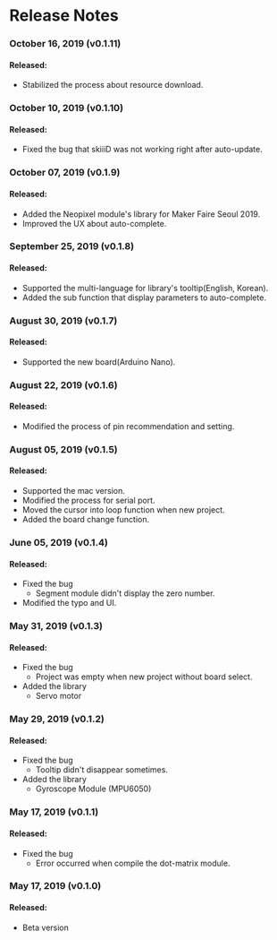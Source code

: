 # Release Notes

### October 16, 2019 (v0.1.11)

#### Released:

- Stabilized the process about resource download.

### October 10, 2019 (v0.1.10)

#### Released:

- Fixed the bug that skiiiD was not working right after auto-update.

### October 07, 2019 (v0.1.9)

#### Released:

- Added the Neopixel module's library for Maker Faire Seoul 2019.
- Improved the UX about auto-complete.

### September 25, 2019 (v0.1.8)

#### Released:

- Supported the multi-language for library's tooltip(English, Korean).
- Added the sub function that display parameters to auto-complete.

### August 30, 2019 (v0.1.7)

#### Released:

- Supported the new board(Arduino Nano).

### August 22, 2019 (v0.1.6)

#### Released:

- Modified the process of pin recommendation and setting.

### August 05, 2019 (v0.1.5)

#### Released:

- Supported the mac version.
- Modified the process for serial port.
- Moved the cursor into loop function when new project.
- Added the board change function.

### June 05, 2019 (v0.1.4)

#### Released:

- Fixed the bug
  - Segment module didn't display the zero number.
- Modified the typo and UI.

### May 31, 2019 (v0.1.3)

#### Released:

- Fixed the bug
  - Project was empty when new project without board select.
- Added the library
  - Servo motor

### May 29, 2019 (v0.1.2)

#### Released:

- Fixed the bug
  - Tooltip didn't disappear sometimes.
- Added the library
  - Gyroscope Module (MPU6050)

### May 17, 2019 (v0.1.1)

#### Released:

- Fixed the bug
  - Error occurred when compile the dot-matrix module.

### May 17, 2019 (v0.1.0)

#### Released:

- Beta version